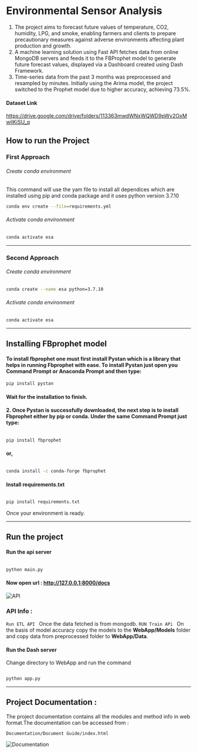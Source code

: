# Environmental Sensor Analysis 
1. The project aims to forecast future values of temperature, CO2, humidity, LPG, and smoke, enabling farmers and clients to prepare precautionary measures against adverse environments affecting plant production and growth.
2. A machine learning solution using Fast API fetches data from online MongoDB servers and feeds it to the FBProphet model to generate future forecast values, displayed via a Dashboard created using Dash Framework.
3. Time-series data from the past 3 months was preprocessed and resampled by minutes. Initially using the Arima model, the project switched to the Prophet model due to higher accuracy, achieving 73.5%.



#### Dataset Link 
https://drive.google.com/drive/folders/113363mwdWNxWQWD9pWv2OxMwilKiSU_q



## How to run the Project
### First Approach


###### Create conda environment 

This command will use the yam file to install all dependices which are 
installed using pip and conda package and it uses python version 3.7.10

```bash 
conda env create --file=requirements.yml
```
###### Activate conda environment
```bash 
conda activate esa 
```
<hr>

### Second Approach

###### Create conda environment 
```bash 
conda create --name esa python=3.7.10
```
###### Activate conda environment 
```bash 
conda activate esa
```
<hr>

## Installing FBprophet model 

#### To install fbprophet one must first install Pystan which is a library that helps in running Fbprophet with ease. To install Pystan just open you Command Prompt or Anaconda Prompt and then type:
```bash
pip install pystan
```

#### Wait for the installation to finish.

#### 2. Once Pystan is successfully downloaded, the next step is to install Fbprophet either by pip or conda. Under the same Command Prompt just type:

```bash 

pip install fbprophet

```
#### or,
```bash 

conda install -c conda-forge fbprophet

```
#### Install requirements.txt 
```bash

pip install requirements.txt 

```


Once your environment is ready.
<hr>

## Run the project


#### Run the api server  
```bash

python main.py

```
#### Now open url : http://127.0.0.1:8000/docs

![API](https://drive.google.com/uc?export=view&id=1j-4koT1rmt90_68wrBs_C4IxtxWSqOmO)

### API Info :
`
Run ETL API 
`
Once the data fetched is from mongodb.
`
RUN Train APi 
`
On the basis of model accuracy copy the models to the <b>WebApp/Models</b> folder and
copy data from preprocessed folder to <b>WebApp/Data</b>.



#### Run the Dash server  
Change directory to WebApp and run the command 
```bash

python app.py

```
<hr>

## Project Documentation  :

The project documentation contains all the modules and method info in web format.The documentation can be accessed from :

`
Documentation/Document Guide/index.html
`

![Documentation](https://drive.google.com/uc?export=view&id=1fDlS52aOea4ILLgk_u24adQqUt_HkOZf)
